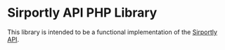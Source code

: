 Sirportly API PHP Library
============

This library is intended to be a functional implementation of the [Sirportly API](http://sirportly.com/docs/api-specification).
